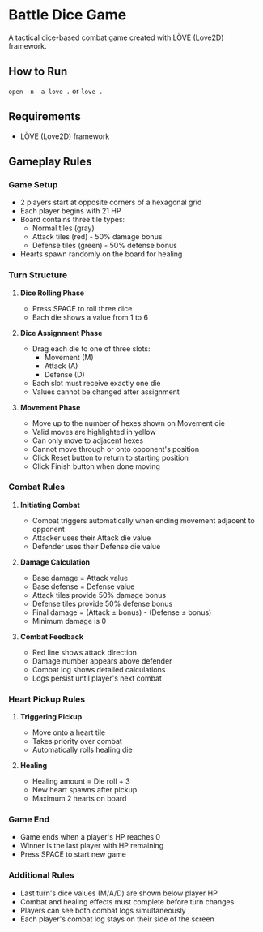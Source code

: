 # Battle Dice Game

A tactical dice-based combat game created with LÖVE (Love2D) framework.

## How to Run

``open -n -a love .``
or
``love .``

## Requirements

- LÖVE (Love2D) framework

## Gameplay Rules

### Game Setup
- 2 players start at opposite corners of a hexagonal grid
- Each player begins with 21 HP
- Board contains three tile types:
  - Normal tiles (gray)
  - Attack tiles (red) - 50% damage bonus
  - Defense tiles (green) - 50% defense bonus
- Hearts spawn randomly on the board for healing

### Turn Structure
1. **Dice Rolling Phase**
   - Press SPACE to roll three dice
   - Each die shows a value from 1 to 6

2. **Dice Assignment Phase**
   - Drag each die to one of three slots:
     - Movement (M)
     - Attack (A)
     - Defense (D)
   - Each slot must receive exactly one die
   - Values cannot be changed after assignment

3. **Movement Phase**
   - Move up to the number of hexes shown on Movement die
   - Valid moves are highlighted in yellow
   - Can only move to adjacent hexes
   - Cannot move through or onto opponent's position
   - Click Reset button to return to starting position
   - Click Finish button when done moving

### Combat Rules
1. **Initiating Combat**
   - Combat triggers automatically when ending movement adjacent to opponent
   - Attacker uses their Attack die value
   - Defender uses their Defense die value

2. **Damage Calculation**
   - Base damage = Attack value
   - Base defense = Defense value
   - Attack tiles provide 50% damage bonus
   - Defense tiles provide 50% defense bonus
   - Final damage = (Attack ± bonus) - (Defense ± bonus)
   - Minimum damage is 0

3. **Combat Feedback**
   - Red line shows attack direction
   - Damage number appears above defender
   - Combat log shows detailed calculations
   - Logs persist until player's next combat

### Heart Pickup Rules
1. **Triggering Pickup**
   - Move onto a heart tile
   - Takes priority over combat
   - Automatically rolls healing die

2. **Healing**
   - Healing amount = Die roll + 3
   - New heart spawns after pickup
   - Maximum 2 hearts on board

### Game End
- Game ends when a player's HP reaches 0
- Winner is the last player with HP remaining
- Press SPACE to start new game

### Additional Rules
- Last turn's dice values (M/A/D) are shown below player HP
- Combat and healing effects must complete before turn changes
- Players can see both combat logs simultaneously
- Each player's combat log stays on their side of the screen
